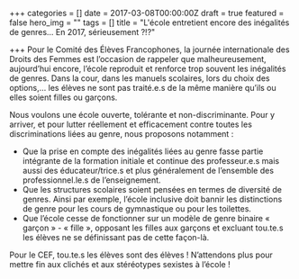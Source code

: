 +++
categories = []
date = 2017-03-08T00:00:00Z
draft = true
featured = false
hero_img = ""
tags = []
title = "L'école entretient encore des inégalités de genres... En 2017, sérieusement ?!?"

+++
Pour le Comité des Élèves Francophones, la journée internationale des Droits des Femmes est l’occasion de rappeler que malheureusement, aujourd’hui encore, l’école reproduit et renforce trop souvent les inégalités de genres. Dans la cour, dans les manuels scolaires, lors du choix des options,… les élèves ne sont pas traité.e.s de la même manière qu’ils ou elles soient filles ou garçons.  
  
Nous voulons une école ouverte, tolérante et non-discriminante. Pour y arriver, et pour lutter réellement et efficacement contre toutes les discriminations liées au genre, nous proposons notamment :

* Que la prise en compte des inégalités liées au genre fasse partie intégrante de la formation initiale et continue des professeur.e.s mais aussi des éducateur/trice.s et plus généralement de l’ensemble des professionnel.le.s de l’enseignement.
* Que les structures scolaires soient pensées en termes de diversité de genres. Ainsi par exemple, l’école inclusive doit bannir les distinctions de genre pour les cours de gymnastique ou pour les toilettes.
* Que l’école cesse de fonctionner sur un modèle de genre binaire « garçon » - « fille », opposant les filles aux garçons et excluant tou.te.s les élèves ne se définissant pas de cette façon-là.

Pour le CEF, tou.te.s les élèves sont des élèves ! N’attendons plus pour mettre fin aux clichés et aux stéréotypes sexistes à l’école !